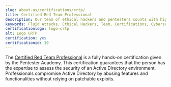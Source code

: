 ```yaml
---
slug: about-us/certifications/crtp/
title: Certified Red Team Professional
description: Our team of ethical hackers and pentesters counts with high certifications related to cybersecurity information.
keywords: Fluid Attacks, Ethical Hackers, Team, Certifications, Cybersecurity, Pentesters, Whitehat Hackers
certificationlogo: logo-crtp
alt: Logo CRTP
certification: yes
certificationid: 19
---
```


The [Certified Red Team Professional](https://www.pentesteracademy.com/activedirectorylab)
is a fully hands-on certification
given by the Pentester Academy.
This certification guarantees
that the person has the expertise
to assess the security of an Active Directory environment.
Professionals compromise Active Directory
by abusing features and functionalities
without relying on patchable exploits.
